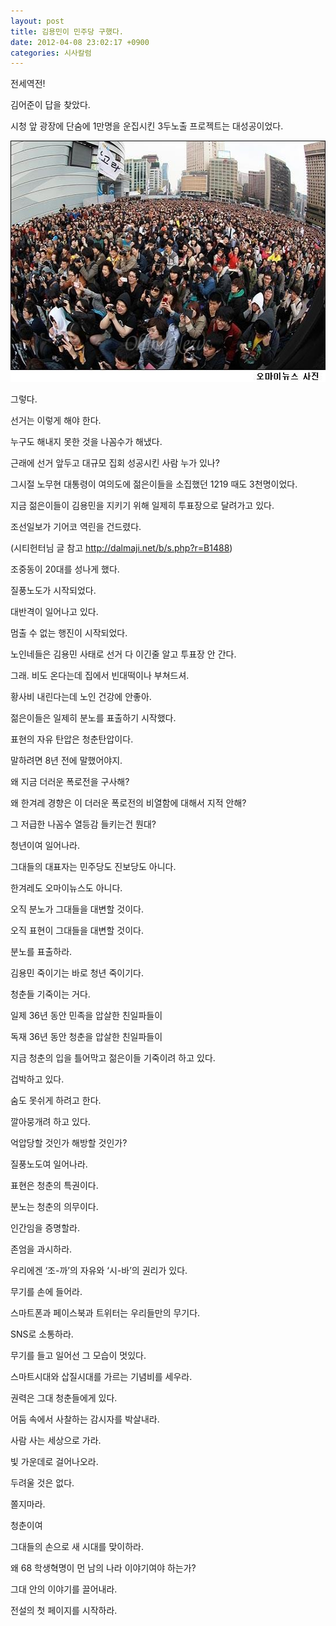 ```yaml
---
layout: post
title: 김용민이 민주당 구했다.
date: 2012-04-08 23:02:17 +0900
categories: 시사칼럼
---
```

  
전세역전!

김어준이 답을 찾았다.

시청 앞 광장에 단숨에 1만명을 운집시킨 3두노출 프로젝트는 대성공이었다.



 <img alt="201.JPG" src="files/attach/images/199/023/253/201.JPG" width="550" height="386" />



그렇다. 

선거는 이렇게 해야 한다.

누구도 해내지 못한 것을 나꼼수가 해냈다.

근래에 선거 앞두고 대규모 집회 성공시킨 사람 누가 있나?

그시절 노무현 대통령이 여의도에 젊은이들을 소집했던 1219 때도 3천명이었다. 

지금 젊은이들이 김용민을 지키기 위해 일제히 투표장으로 달려가고 있다.

조선일보가 기어코 역린을 건드렸다.

(시티헌터님 글 참고 <http://dalmaji.net/b/s.php?r=B1488>)

조중동이 20대를 성나게 했다.

질풍노도가 시작되었다.

대반격이 일어나고 있다.

멈출 수 없는 행진이 시작되었다.

노인네들은 김용민 사태로 선거 다 이긴줄 알고 투표장 안 간다.

그래. 비도 온다는데 집에서 빈대떡이나 부쳐드셔.

황사비 내린다는데 노인 건강에 안좋아.

젊은이들은 일제히 분노를 표출하기 시작했다.

표현의 자유 탄압은 청춘탄압이다.

말하려면 8년 전에 말했어야지.

왜 지금 더러운 폭로전을 구사해?

왜 한겨레 경향은 이 더러운 폭로전의 비열함에 대해서 지적 안해?

그 저급한 나꼼수 열등감 들키는건 뭔대?

청년이여 일어나라.

그대들의 대표자는 민주당도 진보당도 아니다.

한겨레도 오마이뉴스도 아니다.

오직 분노가 그대들을 대변할 것이다.

오직 표현이 그대들을 대변할 것이다.

분노를 표출하라.

김용민 죽이기는 바로 청년 죽이기다.

청춘들 기죽이는 거다.

일제 36년 동안 민족을 압살한 친일파들이

독재 36년 동안 청춘을 압살한 친일파들이

지금 청춘의 입을 틀어막고 젊은이들 기죽이려 하고 있다.

겁박하고 있다.

숨도 못쉬게 하려고 한다.

깔아뭉개려 하고 있다.

억압당할 것인가 해방할 것인가?

질풍노도여 일어나라.

표현은 청춘의 특권이다.

분노는 청춘의 의무이다.

인간임을 증명할라.

존엄을 과시하라.

우리에겐 ‘조-까’의 자유와 ‘시-바’의 권리가 있다.

무기를 손에 들어라.

스마트폰과 페이스북과 트위터는 우리들만의 무기다. 

SNS로 소통하라.

무기를 들고 일어선 그 모습이 멋있다.

스마트시대와 삽질시대를 가르는 기념비를 세우라.

권력은 그대 청춘들에게 있다.

어둠 속에서 사찰하는 감시자를 박살내라.

사람 사는 세상으로 가라.

빛 가운데로 걸어나오라.

두려울 것은 없다.

쫄지마라.

청춘이여 

그대들의 손으로 새 시대를 맞이하라.

왜 68 학생혁명이 먼 남의 나라 이야기여야 하는가?

그대 안의 이야기를 끌어내라.

전설의 첫 페이지를 시작하라.